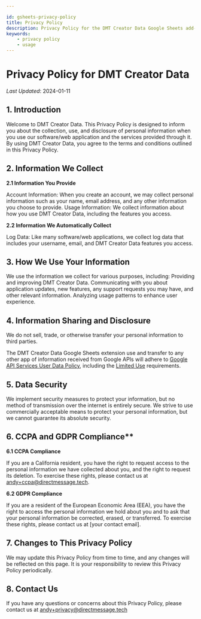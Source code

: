 ```yaml
---

id: gsheets-privacy-policy
title: Privacy Policy
description: Privacy Policy for the DMT Creator Data Google Sheets add-on
keywords:
    - privacy policy
    - usage
---
```




# Privacy Policy for DMT Creator Data
_Last Updated_: 2024-01-11

## 1. Introduction

Welcome to DMT Creator Data. This Privacy Policy is designed to inform you about the collection, use, and disclosure of personal information when you use our software/web application and the services provided through it. By using DMT Creator Data, you agree to the terms and conditions outlined in this Privacy Policy.

## 2. Information We Collect

**2.1 Information You Provide**

Account Information: When you create an account, we may collect personal information such as your name, email address, and any other information you choose to provide.
Usage Information: We collect information about how you use DMT Creator Data, including the features you access.

**2.2 Information We Automatically Collect**

Log Data: Like many software/web applications, we collect log data that includes your username, email, and DMT Creator Data features you access.

## 3. How We Use Your Information

We use the information we collect for various purposes, including:
Providing and improving DMT Creator Data.
Communicating with you about application updates, new features, any support requests you may have, and other relevant information.
Analyzing usage patterns to enhance user experience.

## 4. Information Sharing and Disclosure

We do not sell, trade, or otherwise transfer your personal information to third parties.

The DMT Creator Data Google Sheets extension use and transfer to any other app of information received from Google APIs will adhere to [Google API Services User Data Policy](https://developers.google.com/terms/api-services-user-data-policy#additional_requirements_for_specific_api_scopes), including the [Limited Use](https://developers.google.com/terms/api-services-user-data-policy#additional_requirements_for_specific_api_scopes) requirements.

## 5. Data Security

We implement security measures to protect your information, but no method of transmission over the internet is entirely secure. We strive to use commercially acceptable means to protect your personal information, but we cannot guarantee its absolute security.

## 6. CCPA and GDPR Compliance**

**6.1 CCPA Compliance**

If you are a California resident, you have the right to request access to the personal information we have collected about you, and the right to request its deletion. To exercise these rights, please contact us at andy+ccpa@directmessage.tech.

**6.2 GDPR Compliance**

If you are a resident of the European Economic Area (EEA), you have the right to access the personal information we hold about you and to ask that your personal information be corrected, erased, or transferred. To exercise these rights, please contact us at [your contact email].

## 7. Changes to This Privacy Policy

We may update this Privacy Policy from time to time, and any changes will be reflected on this page. It is your responsibility to review this Privacy Policy periodically.

## 8. Contact Us

If you have any questions or concerns about this Privacy Policy, please contact us at andy+privacy@directmessage.tech